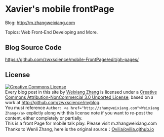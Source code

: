 
# Xavier's mobile frontPage

Blog: http://m.zhangweixiang.com

Topics: Web Front-End Developing and More.

## Blog Source Code

<a href="https://github.com/zwxscience/myblog/tree/gh-pages">https://github.com/zwxscience/mobile-FrontPage/edit/gh-pages/</a>

## License

<a rel="license" href="http://creativecommons.org/licenses/by-nc/3.0/">
    <img alt="Creative Commons License" style="border-width:0" src="http://i.creativecommons.org/l/by-nc/3.0/88x31.png" />
</a>
<div><span xmlns:dct="http://purl.org/dc/terms/" href="http://purl.org/dc/dcmitype/Text" property="dct:title" rel="dct:type">Every blog post in this site</span> by <a xmlns:cc="http://creativecommons.org/ns#" href="http://zhangweixiang.com" property="cc:attributionName" rel="cc:attributionURL">Weixiang Zhang</a> is licensed under a <a rel="license" href="http://creativecommons.org/licenses/by-nc/3.0/">Creative Commons Attribution-NonCommercial 3.0 Unported License</a>, based on a work at <a xmlns:dct="http://purl.org/dc/terms/" href="http://github.com/zwxscience/myblog" rel="dct:source">http://github.com/zwxscience/myblog</a>. </div>
<div>You must reference <code>Author: &lt;a href=&quot;http://zhangweixiang.com&quot;&gt;Weixiang Zhang&lt;/a&gt;</code> explictly along with this license note if you want to re-post the content, either completely or partially.</div>

<div>This is a front Page for mobile talk play. Please visit m.zhangweixiang.com
Thanks to Wenli Zhang, here is the original source：<a href = "https://github.com/Ovilia/ovilia.github.io">Ovilia/ovilia.github.io</a></div>
